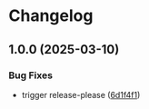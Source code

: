 # Changelog

## 1.0.0 (2025-03-10)


### Bug Fixes

* trigger release-please ([6d1f4f1](https://github.com/sboschman/otel-collector-distributions/commit/6d1f4f197ba1a7c3de1d98360205370f3432d8f0))
